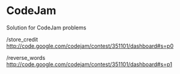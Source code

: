 # CodeJam
Solution for CodeJam problems

/store_credit http://code.google.com/codejam/contest/351101/dashboard#s=p0

/reverse_words http://code.google.com/codejam/contest/351101/dashboard#s=p1
